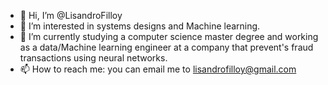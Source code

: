 - 👋 Hi, I’m @LisandroFilloy
- 👀 I’m interested in systems designs and Machine learning. 
- 🌱 I’m currently studying a computer science master degree and working as a data/Machine learning engineer at a company that prevent's fraud transactions using neural networks.
- 📫 How to reach me: you can email me to lisandrofilloy@gmail.com

<!---
LisandroFilloy/LisandroFilloy is a ✨ special ✨ repository because its `README.md` (this file) appears on your GitHub profile.
You can click the Preview link to take a look at your changes.
--->
